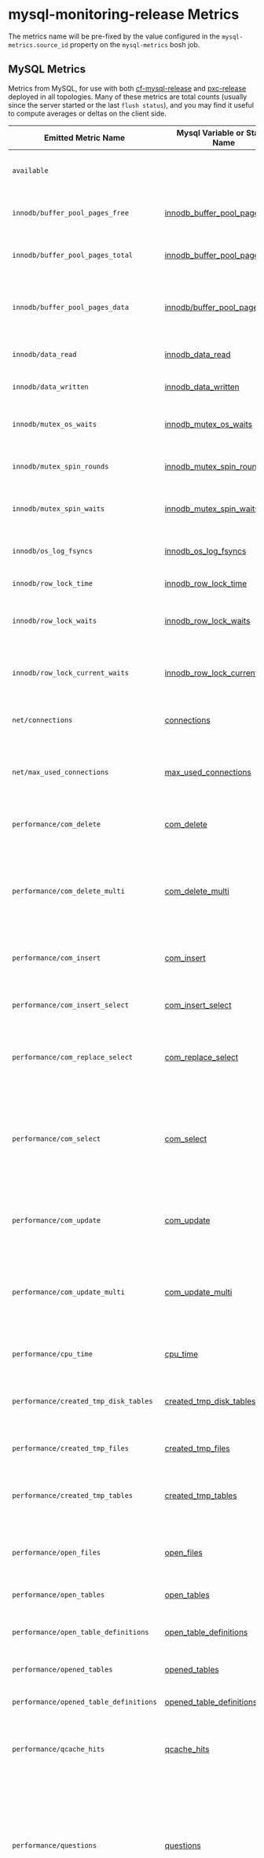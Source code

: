# mysql-monitoring-release Metrics

The metrics name will be pre-fixed by the value configured in the `mysql-metrics.source_id` property on the `mysql-metrics` bosh job.

<a name='mysql-metrics'>

## MySQL Metrics

Metrics from MySQL, for use with both [cf-mysql-release](https://github.com/cloudfoundry/cf-mysql-release) and [pxc-release](https://github.com/cloudfoundry-incubator/pxc-release) deployed in all topologies. Many of these metrics are total counts (usually since the server started or the last `flush status`), and you may find it useful to compute averages or deltas on the client side.

|Emitted Metric Name | Mysql Variable or Status Name| Description | Units |
|------------|-----| ---------------------------|-------------------------- |
| `available` | | Indicates if the local database server is available and responding. | boolean |
| `innodb/buffer_pool_pages_free` | [innodb_buffer_pool_pages_free](https://dev.mysql.com/doc/refman/5.6/en/server-status-variables.html#statvar_Innodb_buffer_pool_pages_free) | The amount of free space in the InnoDB Buffer Pool, in units of [pages](https://dev.mysql.com/doc/refman/5.7/en/glossary.html#glos_page). | pages |
| `innodb/buffer_pool_pages_total` | [innodb_buffer_pool_pages_total](https://dev.mysql.com/doc/refman/5.7/en/server-status-variables.html#statvar_Innodb_buffer_pool_pages_total)| The total amount of free space in the InnoDB Buffer Pool, in units of [pages](https://dev.mysql.com/doc/refman/5.7/en/glossary.html#glos_page). | pages |
| `innodb/buffer_pool_pages_data` | [innodb/buffer_pool_pages_data](https://dev.mysql.com/doc/refman/5.7/en/server-status-variables.html#statvar_Innodb_buffer_pool_pages_data) | The number of pages in the InnoDB buffer pool containing data. The number includes both dirty and clean pages.  | pages |
| `innodb/data_read` | [innodb_data_read](https://dev.mysql.com/doc/refman/8.0/en/server-status-variables.html#statvar_Innodb_data_read) | The amount of data read since the server started. | bytes |
| `innodb/data_written` | [innodb_data_written](https://dev.mysql.com/doc/refman/8.0/en/server-status-variables.html#statvar_Innodb_data_written) | The amount of data written the server started. | bytes |
| `innodb/mutex_os_waits` | [innodb_mutex_os_waits](https://mariadb.com/kb/en/library/xtradbinnodb-server-status-variables/#innodb_mutex_os_waits) | The number of mutex OS waits. Emitted only by cf-mysql-release.| count |
| `innodb/mutex_spin_rounds` | [innodb_mutex_spin_rounds](https://mariadb.com/kb/en/library/xtradbinnodb-server-status-variables/#innodb_mutex_spin_rounds) | The number of mutex spin rounds. Emitted only by cf-mysql-release. | count |
| `innodb/mutex_spin_waits` | [innodb_mutex_spin_waits](https://mariadb.com/kb/en/library/xtradbinnodb-server-status-variables/#innodb_mutex_spin_waits)| The number of mutex spin waits. Emitted only by cf-mysql-release. | count |
| `innodb/os_log_fsyncs` | [innodb_os_log_fsyncs](https://dev.mysql.com/doc/refman/5.7/en/server-status-variables.html#statvar_Innodb_os_log_fsyncs) | The number of fsync() writes done to the InnoDB redo log files. | count|
| `innodb/row_lock_time` | [innodb_row_lock_time](https://dev.mysql.com/doc/refman/5.7/en/server-status-variables.html#statvar_Innodb_row_lock_time) | Total time spent in acquiring row locks. | milliseconds |
| `innodb/row_lock_waits` | [innodb_row_lock_waits](https://dev.mysql.com/doc/refman/5.7/en/server-status-variables.html#statvar_Innodb_row_lock_waits) | The number of times per second a row lock had to be waited for since the server started. | count |
| `innodb/row_lock_current_waits` | [innodb_row_lock_current_waits](https://dev.mysql.com/doc/refman/5.7/en/server-status-variables.html#statvar_Innodb_row_lock_current_waits) | The number of row locks currently being waited for by operations on InnoDB tables. | count |
| `net/connections` | [connections](https://dev.mysql.com/doc/refman/5.7/en/server-status-variables.html#statvar_Connections) | The number of connection attempts (successful or not) to the MySQL server. | connections|
| `net/max_used_connections` | [max_used_connections](https://dev.mysql.com/doc/refman/5.7/en/server-status-variables.html#statvar_Max_used_connections) | The maximum number of connections that have been in use simultaneously since the server started. | connections |
| `performance/com_delete` | [com_delete](https://dev.mysql.com/doc/refman/5.7/en/server-status-variables.html#statvar_Com_xxx) | The number of delete statements since the server started or the last `FLUSH STATUS`. | queries |
| `performance/com_delete_multi` | [com_delete_multi](https://dev.mysql.com/doc/refman/5.7/en/server-status-variables.html#statvar_Com_xxx) | The number of delete-multi statements since the server started or the last `FLUSH STATUS`. Applies to DELETE statements that use multiple-table syntax. | queries |
| `performance/com_insert` | [com_insert](https://dev.mysql.com/doc/refman/5.7/en/server-status-variables.html#statvar_Com_xxx) | The number of insert statements since the server started or the last `FLUSH STATUS`. | queries |
| `performance/com_insert_select` | [com_insert_select](https://dev.mysql.com/doc/refman/5.7/en/server-status-variables.html#statvar_Com_xxx) | The number of insert-select statements since the server started or the last `FLUSH STATUS`. | queries |
| `performance/com_replace_select` | [com_replace_select](https://dev.mysql.com/doc/refman/5.7/en/server-status-variables.html#statvar_Com_xxx) | The number of replace-select statements since the server started or the last `FLUSH STATUS`. | queries |
| `performance/com_select` | [com_select](https://dev.mysql.com/doc/refman/5.7/en/server-status-variables.html#statvar_Com_xxx) | The number of select statements since the server started or the last `FLUSH STATUS`. If a query result is returned from query cache, the server increments the Qcache_hits status variable, not Com_select.| queries |
| `performance/com_update` | [com_update](https://dev.mysql.com/doc/refman/5.7/en/server-status-variables.html#statvar_Com_xxx) | The number of update statements since the server started or the last `FLUSH STATUS`. | queries |
| `performance/com_update_multi` | [com_update_multi](https://dev.mysql.com/doc/refman/5.7/en/server-status-variables.html#statvar_Com_xxx) | The number of update-multi statements since the server started or the last `FLUSH STATUS`. Applies to UPDATE statements that use multiple-table syntax.| queries |
| `performance/cpu_time` | [cpu_time](https://mariadb.com/kb/en/library/server-status-variables/#cpu_time) | Total CPU time used. Emitted only by cf-mysql-release. | |
| `performance/created_tmp_disk_tables` | [created_tmp_disk_tables](https://dev.mysql.com/doc/refman/5.7/en/server-status-variables.html#statvar_Created_tmp_disk_tables) | The number of internal on-disk temporary tables created by the server while executing statements. | tables |
| `performance/created_tmp_files` | [created_tmp_files](https://dev.mysql.com/doc/refman/5.7/en/server-status-variables.html#statvar_Created_tmp_files) | The number of temporary files created by mysqld. | files |
| `performance/created_tmp_tables` | [created_tmp_tables](https://dev.mysql.com/doc/refman/5.7/en/server-status-variables.html#statvar_Created_tmp_tables) | The number of internal temporary tables created by the server while executing statements. | tables |
| `performance/open_files` | [open_files](https://dev.mysql.com/doc/refman/5.7/en/server-status-variables.html#statvar_Open_files) | The number of regular files currently open, which were opened by the server. | files |
| `performance/open_tables` | [open_tables](https://dev.mysql.com/doc/refman/5.7/en/server-status-variables.html#statvar_Open_tables) | The number of tables that are currently open. | tables |
| `performance/open_table_definitions` | [open_table_definitions](https://dev.mysql.com/doc/refman/5.7/en/server-status-variables.html#statvar_Open_table_definitions) | The number of currently cached table definitions (`.frm` files). | count |
| `performance/opened_tables` | [opened_tables](https://dev.mysql.com/doc/refman/5.7/en/server-status-variables.html#statvar_Opened_tables) | The number of tables that have been opened. | tables |
| `performance/opened_table_definitions` | [opened_table_definitions](https://dev.mysql.com/doc/refman/5.7/en/server-status-variables.html#statvar_Opened_table_definitions) | The number of `.frm` files that have been cached. | integer |
| `performance/qcache_hits` | [qcache_hits](https://dev.mysql.com/doc/refman/5.7/en/server-status-variables.html#statvar_Qcache_hits) | The number of query cache hits. The query cache and `qcache_hits` metric is deprecated as of MySQL 5.7.20. | hits |
| `performance/questions` | [questions](https://dev.mysql.com/doc/refman/5.7/en/server-status-variables.html#statvar_Questions) | The number of statements executed by the server, since the server started or the last `FLUSH STATUS`. This includes only statements sent to the server by clients and not statements executed within stored programs, unlike the Queries variable. | count |
| `performance/queries` | [queries](https://dev.mysql.com/doc/refman/5.7/en/server-status-variables.html#statvar_Queries) | The number of statements executed by the server, excluding `COM_PING` and `COM_STATISTICS`. Differs from `Questions` in that it also counts statements executed within stored programs. Not affected by `FLUSH STATUS`. | count |
| `performance/queries_delta` | |  The change in the `/performance/queries` metric since the last time it was emitted. | integer greater than or equal to zero |
| `performance/slow_queries` | [slow_queries](https://dev.mysql.com/doc/refman/5.7/en/server-status-variables.html#statvar_Slow_queries) | The number of slow queries that have taken more than `long_query_time` seconds.  | queries |
| `performance/table_locks_waited` | [table_locks_waited](https://dev.mysql.com/doc/refman/5.7/en/server-status-variables.html#statvar_Table_locks_waited) | The total number of times that a request for a table lock could not be granted immediately and a wait was needed. | count |
| `performance/threads_connected` | [threads_connected](https://dev.mysql.com/doc/refman/5.7/en/server-status-variables.html#statvar_Threads_connected) | The number of currently open connections. | connections |
| `performance/threads_running` | [threads_running](https://dev.mysql.com/doc/refman/5.7/en/server-status-variables.html#statvar_Threads_running) | The number of threads that are not sleeping. | threads |
| `variables/max_connections` | [max_connections](https://dev.mysql.com/doc/refman/5.7/en/server-system-variables.html#sysvar_max_connections) | The maximum permitted number of simultaneous client connections. | connections |
| `variables/open_files_limit` | [open_files_limit](https://dev.mysql.com/doc/refman/5.7/en/server-system-variables.html#sysvar_open_files_limit) |  The number of files that the operating system permits [ **mysqld** ](https://dev.mysql.com/doc/refman/5.6/en/mysqld.html "4.3.1 mysqld — The MySQL Server") to open. | files |
| `variables/read_only` | [read_only](https://dev.mysql.com/doc/refman/5.7/en/server-system-variables.html#sysvar_read_only) | Whether the server is in read-only mode | boolean |

<a name='system-metrics'>

## System Metrics
Metrics calculated from system calls, for use with both [cf-mysql-release](https://github.com/cloudfoundry/cf-mysql-release) and [pxc-release](https://github.com/cloudfoundry-incubator/pxc-release) deployed in all topologoies

Metric Name | Description | Units |
|------------|--------------------------------|-------------------------- |
| `performance/cpu_utilization_percent` | The percent of the CPU in the use by all processes on the MySQL node. | percent utilization, from 0-100 |
| `system/ephemeral_disk_free` | The number of KB available on the ephemeral disk. | KB |
| `system/ephemeral_disk_inodes_free` | The number of inodes available on the ephemeral disk. | count |
| `system/ephemeral_disk_inodes_used` | The number of inodes used on the ephemeral disk. | count |
| `system/ephemeral_disk_inodes_used_percent` | The percentage of ephemeral disk inodes used by both the system and user applications. | percent |
| `system/ephemeral_disk_used` | The number of KB used on the ephemeral disk. | KB |
| `system/ephemeral_disk_used_percent` | The percentage of ephemeral disk used by both the system and user applications. | percent |
| `system/persistent_disk_free` | The number of KB available on the persistent disk. | KB |
| `system/persistent_disk_inodes_free` | The number of inodes available on the persistent disk. | count |
| `system/persistent_disk_inodes_used` | The number of inodes used on the persistent disk. | count |
| `system/persistent_disk_inodes_used_percent` | The percentage of persistent disk inodes used by both the system and user applications. | percent |
| `system/persistent_disk_used` | The number of KB used on the persistent disk. | KB |
| `system/persistent_disk_used_percent` | The percentage of persistent disk used by both the system and user applications. | percent |
| `system/persistent_disk_read_latency_ms` | Average read latency for the persistent disk. | milliseconds |
| `system/persistent_disk_write_latency_ms` | Average write latency for the persistent disk. | milliseconds |
| `system/persistent_disk_read_iops` | Read operations per second for the persistent disk. | operations per second |
| `system/persistent_disk_write_iops` | Write operations per second for the persistent disk. | operations per second |
| `system/ephemeral_disk_read_latency_ms` | Average read latency for the ephemeral disk. | milliseconds |
| `system/ephemeral_disk_write_latency_ms` | Average write latency for the ephemeral disk. | milliseconds |
| `system/ephemeral_disk_read_iops` | Read operations per second for the ephemeral disk. | operations per second |
| `system/ephemeral_disk_write_iops` | Write operations per second for the ephemeral disk. | operations per second |

<a name='galera-metrics'>

## Galera Metrics
Useful when deploying [cf-mysql-release](https://github.com/cloudfoundry/cf-mysql-release) or [pxc-release](https://github.com/cloudfoundry-incubator/pxc-release) in a galera topology

Metric Name | Galera Status Name | Description | Units |
|------------|---------|-----------------------|-------------------------- |
| `galera/wsrep_ready` | [wsrep_ready](http://galeracluster.com/library/documentation/galera-status-variables.html#wsrep-ready) | Shows whether the node can accept queries. | boolean |
| `galera/wsrep_cluster_size` | [wsrep_cluster_size](http://galeracluster.com/library/documentation/galera-status-variables.html#wsrep-cluster-size) | The current number of nodes in the Galera cluster. | nodes |
| `galera/wsrep_cluster_status` | [wsrep_cluster_status](http://galeracluster.com/library/documentation/galera-status-variables.html#wsrep-cluster-status) | Shows the status of the cluster component, which is whether the node is `PRIMARY` or `NON_PRIMARY`. | State ID.<br /> Values are `PRIMARY`, `NON-PRIMARY`, or `DISCONNECTED`  |
| `galera/wsrep_flow_control_paused` | [wsrep_flow_control_paused](http://galeracluster.com/library/documentation/galera-status-variables.html#wsrep-flow-control-paused) | The fraction of time that replication was paused due to flow control since the server started or last `FLUSH STATUS`. This is a measure of how much replication lag is slowing down the cluster. | float |
| `galera/wsrep_flow_control_sent` | [wsrep_flow_control_sent](http://galeracluster.com/library/documentation/galera-status-variables.html#wsrep-flow-control-sent) | Number of `FC_PAUSE` (flow control pause) events sent by this node. Unlike many status variables, the counter for this one does not reset every time you run the query. | count |
| `galera/wsrep_flow_control_recv` | [wsrep_flow_control_recv](http://galeracluster.com/library/documentation/galera-status-variables.html#wsrep-flow-control-recv) | Number of `FC_PAUSE` (flow control pause) events received by this node. This includes `FC_PAUSE` events sent by this node (it receives from itself). Unlike most status variables, the counter for this one does not reset every time you run the query. | count |
| `galera/wsrep_local_recv_queue` | [wsrep_local_recv_queue](http://galeracluster.com/library/documentation/galera-status-variables.html#wsrep-local-recv-queue) | The instantaneous size of the local received queue. | float |
| `galera/wsrep_local_send_queue` | [wsrep_local_send_queue](http://galeracluster.com/library/documentation/galera-status-variables.html#wsrep-local-send-queue) | The instantaneous size of the local sent queue. | float |
| `galera/wsrep_local_index` | [wsrep_local_index](http://galeracluster.com/library/documentation/galera-status-variables.html#wsrep-local-index) | This node's index in the cluster (base 0). | int | 
| `galera/wsrep_local_state` | [wsrep_local_state](http://galeracluster.com/library/documentation/galera-status-variables.html#wsrep-local-state) | This is the node's local state. | int<br>1 = `JOINING`<br>2 = `DONOR/DESYNCED`<br>3 = `JOINED`<br>4 = `SYNCED`|

<a name='leader-follower-metrics'>

## Leader Follower Metrics
Useful when deploying [pxc-release](https://github.com/cloudfoundry-incubator/pxc-release) in a leader-follower topology

Metric Name | Mysql Status or Variable Name| Description | Units |
|------------|---------|-------------------------------|-------------------------- |
| `follower/is_follower` | |  True if the server is following another | boolean|
| `follower/relay_log_space` | [relay_log_space](https://dev.mysql.com/doc/refman/5.7/en/show-slave-status.html) | | bytes|
| `follower/seconds_behind_master` | [seconds_behind_master](https://dev.mysql.com/doc/refman/5.7/en/show-slave-status.html) | | seconds |
| `follower/seconds_since_leader_heartbeat` | [seconds_since_leader_heartbeat](https://dev.mysql.com/doc/refman/5.7/en/show-slave-status.html) | | seconds|
| `follower/slave_io_running` | [slave_io_running](https://dev.mysql.com/doc/refman/5.7/en/show-slave-status.html) | | boolean |
| `follower/slave_sql_running` | [slave_sql_running](https://dev.mysql.com/doc/refman/5.7/en/show-slave-status.html) | | boolean |
| `rpl_semi_sync_master_no_tx` | [Rpl_semi_sync_master_no_tx](https://dev.mysql.com/doc/refman/5.7/en/server-status-variables.html#statvar_Rpl_semi_sync_master_no_tx) | | commits |
| `rpl_semi_sync_master_tx_avg_wait_time` | [rpl_semi_sync_master_tx_avg_wait_time](https://dev.mysql.com/doc/refman/5.7/en/server-status-variables.html#statvar_Rpl_semi_sync_master_tx_avg_wait_time) | | microsecond |
| `rpl_semi_sync_master_wait_sessions` | [rpl_semi_sync_master_wait_sessions](https://dev.mysql.com/doc/refman/5.7/en/show-slave-status.html) | | sessions |

<a name='broker-metrics'>

## Broker Metrics
Can be implemented when deploying mysql releases with a service broker

Metric Name | Description | Units |
|------------|--------------------------------|-------------------------- |
| `broker/disk_allocated_service_plans` | The number of MB allocated by the broker for all service plans, current and allocated. | MB |
